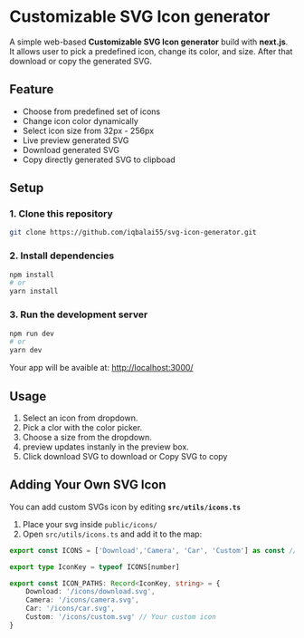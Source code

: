 # Customizable SVG Icon generator

A simple web-based **Customizable SVG Icon generator** build with **next.js**. It allows user to pick a predefined icon, change its color, and size. After that download or copy the generated SVG.


## Feature 
- Choose from predefined set of icons
- Change icon color dynamically
- Select icon size from 32px - 256px
- Live preview generated SVG
- Download generated SVG
- Copy directly generated SVG to clipboad


## Setup

### 1. Clone this repository 

```bash
git clone https://github.com/iqbalai55/svg-icon-generator.git
```

### 2.  Install dependencies 

```bash
npm install
# or 
yarn install 
```

### 3. Run the development server

```bash
npm run dev
# or 
yarn dev
```

Your app will be avaible at:
[http://localhost:3000/](http://localhost:3000/)

## Usage 

1. Select an icon from dropdown.
2. Pick a clor with the color picker.
3. Choose a size from the dropdown.
4. preview updates instanly in the preview box.
5. Click download SVG to download or Copy SVG to copy 


## Adding Your Own SVG Icon 

You can add custom SVGs icon by editing **`src/utils/icons.ts`**

1. Place your svg inside `public/icons/`
2. Open `src/utils/icons.ts` and add it to the map:

```ts
export const ICONS = ['Download','Camera', 'Car', 'Custom'] as const // Your custom icon

export type IconKey = typeof ICONS[number]

export const ICON_PATHS: Record<IconKey, string> = {
    Download: '/icons/download.svg',
    Camera: '/icons/camera.svg',
    Car: '/icons/car.svg',
    Custom: '/icons/custom.svg' // Your custom icon
}

```

